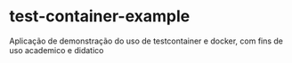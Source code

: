# test-container-example
Aplicação de demonstração do uso de testcontainer e docker, com fins de uso academico e didatico
